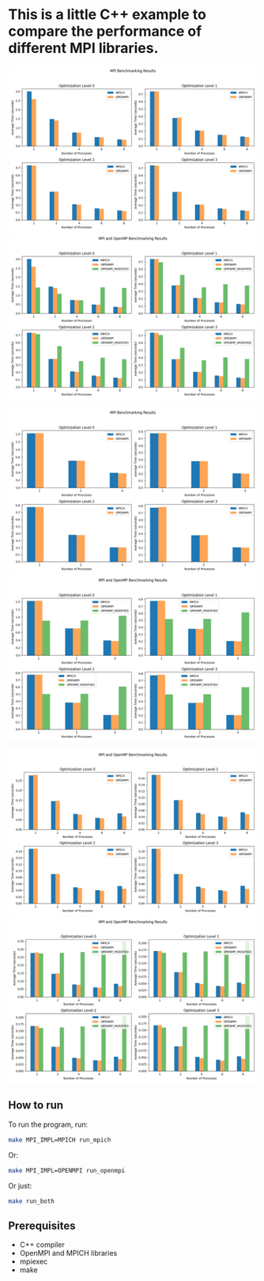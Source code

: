 # This is a little C++ example to compare the performance of different MPI libraries.

![Machine1 Plot 1](Machine1/combined_plot_v4_1.png)
![Machine1 Plot 2](Machine1/combined_plot_v4_2.png)

![Machine2 Plot 1](Machine2/combined_plot_v4_1.png)
![Machine2 Plot 2](Machine2/combined_plot_v4_2.png)

![Machine3 Plot 1](Machine3/combined_plot_v4_1.png)
![Machine3 Plot 2](Machine3/combined_plot_v4_2.png)

## How to run

To run the program, run:

```bash
make MPI_IMPL=MPICH run_mpich
```
Or: 
```bash
make MPI_IMPL=OPENMPI run_openmpi
```

Or just:
```bash
make run_both
```


## Prerequisites

- C++ compiler
- OpenMPI and MPICH libraries
- mpiexec
- make
